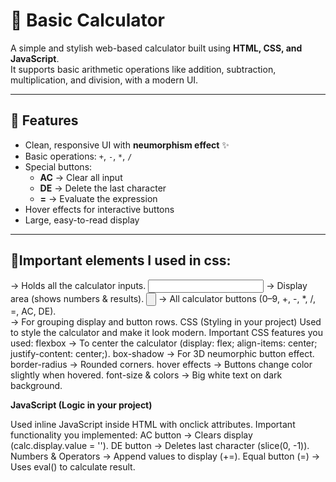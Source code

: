 # 🧮 Basic Calculator

A simple and stylish web-based calculator built using **HTML, CSS, and JavaScript**.  
It supports basic arithmetic operations like addition, subtraction, multiplication, and division, with a modern UI.

---

## 🚀 Features
- Clean, responsive UI with **neumorphism effect** ✨  
- Basic operations: `+`, `-`, `*`, `/`  
- Special buttons:
  - **AC** → Clear all input  
  - **DE** → Delete the last character  
  - **=** → Evaluate the expression  
- Hover effects for interactive buttons  
- Large, easy-to-read display  

---

## 📂Important elements I used in css:

<form> → Holds all the calculator inputs.
<input type="text"> → Display area (shows numbers & results).
<input type="button"> → All calculator buttons (0–9, +, -, *, /, =, AC, DE).
<div> → For grouping display and button rows.
CSS (Styling in your project)
Used to style the calculator and make it look modern.
Important CSS features you used:
flexbox → To center the calculator (display: flex; align-items: center; justify-content: center;).
box-shadow → For 3D neumorphic button effect.
border-radius → Rounded corners.
hover effects → Buttons change color slightly when hovered.
font-size & colors → Big white text on dark background.

**JavaScript (Logic in your project)**

Used inline JavaScript inside HTML with onclick attributes.
Important functionality you implemented:
AC button → Clears display (calc.display.value = '').
DE button → Deletes last character (slice(0, -1)).
Numbers & Operators → Append values to display (+=).
Equal button (=) → Uses eval() to calculate result.

